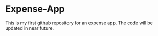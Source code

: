 # Expense-App
This is my first github repository for an expense app. The code will be updated in near future.
